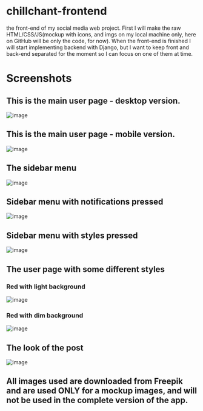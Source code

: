 # chillchant-frontend
the front-end of my social media web project.
First I will make the raw HTML/CSS/JS(mockup with icons, and imgs on my local machine only, here on GitHub will be only the code, for now).
When the front-end is finished I will start implementing backend with Django, but I want to keep front and back-end separated for the moment so I can focus on one of them at time.


# Screenshots
## This is the main user page - desktop version.
![image](https://github.com/antomanolov/chillchant-frontend/assets/95758427/927e6f5f-fa2a-4dba-aa30-f968546d30dd)

## This is the main user page - mobile version.
![image](https://github.com/antomanolov/chillchant-frontend/assets/95758427/d99ad3d4-1de4-4a9d-a57e-e2dea2ec739a)

## The sidebar menu
![image](https://github.com/antomanolov/chillchant-frontend/assets/95758427/ca9a7b61-97d0-43ae-8300-2abad704b17b) 


## Sidebar menu with notifications pressed
![image](https://github.com/antomanolov/chillchant-frontend/assets/95758427/7c5d66d8-30eb-4fbe-8996-2529b069d3b1)

## Sidebar menu with styles pressed
![image](https://github.com/antomanolov/chillchant-frontend/assets/95758427/1c98bfaf-8ffb-4e98-b95b-e723952a635e)

## The user page with some different styles
### Red with light background
![image](https://github.com/antomanolov/chillchant-frontend/assets/95758427/242c50c7-8450-407b-b770-74ffb63ae67a)

### Red with dim background
![image](https://github.com/antomanolov/chillchant-frontend/assets/95758427/08330d5b-71a1-45ee-880a-c5fed277503e)

## The look of the post
![image](https://github.com/antomanolov/chillchant-frontend/assets/95758427/9056d580-6d52-47b4-9d59-4586d7ab9bc7)

## All images used are downloaded from Freepik and are used ONLY for a mockup images, and will not be used in the complete version of the app.

